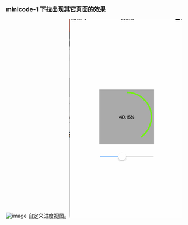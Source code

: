 ### minicode-1 下拉出现其它页面的效果
 ![image](https://github.com/1109955705/xcx-demo/tree/master/images/minicode-1.gif)
 自定义进度视图。![image](https://github.com/ZhengYaWei1992/ZWProgressView/blob/master/Untitled3.gif)

